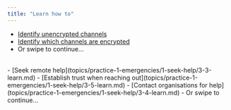 ```yaml
---
title: "Learn how to"
---
```

- [Identify unencrypted channels](topics/practice-1-emergencies/1-seek-help/3-1-learn.md)
- [Identify which channels are encrypted](topics/practice-1-emergencies/1-seek-help/3-2-learn.md)
- Or swipe to continue...
<br>
- [Seek remote help](topics/practice-1-emergencies/1-seek-help/3-3-learn.md)
- [Establish trust when reaching out](topics/practice-1-emergencies/1-seek-help/3-5-learn.md)
- [Contact organisations for help](topics/practice-1-emergencies/1-seek-help/3-4-learn.md)
- Or swipe to continue...
